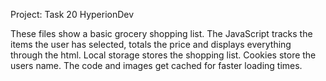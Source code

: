 Project: Task 20 HyperionDev

These files show a basic grocery shopping list. The JavaScript tracks the items the user has selected, totals the price and displays everything through the html. Local storage stores the shopping list. Cookies store the users name. The code and images get cached for faster loading times. 
